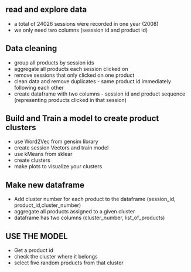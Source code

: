 ## read and explore data
- a total of 24026 sessions were recorded in one year (2008)
- we only need two columns (sesssion id and product id)

## Data cleaning 
- group all products by session ids
- aggregate all products each session clicked on
- remove sessions that only clicked on one product
- clean data and remove duplicates - same product id immediately following each other
- create dataframe with two columns - session id and product sequence (representing products clicked in that session)


## Build and Train a model to create product clusters
- use Word2Vec from gensim library
- create session Vectors and train model
- use kMeans from sklear
- create clusters
- make plots to visualize your clusters

## Make new dataframe
- Add cluster number for each product to the dataframe (session_id, product_id,cluster_number)
- aggregate all products assigned to a given cluster
- dataframe has two columns (cluster_number, list_of_products)

## USE THE MODEL
- Get a product id
- check the cluster where it belongs
- select five random products from that cluster